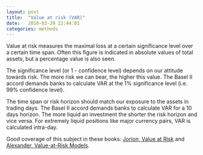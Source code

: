```yaml
---
layout: post
title:  "Value at risk (VAR)"
date:   2016-03-29 22:44:01
categories: methods
---
```


Value at risk measures the maximal loss at a certain significance level over a
certain time span. Often this figure is indicated in absolute values of total
assets, but a percentage value is also seen.

The significance level (or 1 - confidence level) depends on our attitude towards
risk. The more risk we can bear, the higher this value. The Basel II accord
demands banks to calculate VAR at the 1% significance level (i.e. 99% confidence
level).

The time span or risk horizon should match our exposure to the assets in trading
days. The Basel II accord demands banks to calculate VAR for a 10 days horizon.
The more liquid an investment the shorter the risk horizon and vice versa. For
extremely liquid positions like major currency pairs, VAR is calculated
intra-day.

Good coverage of this subject in these books: <a title="Jorion: Value at Risk"
href="../books/jorion-value-at-risk.html">Jorion, Value at Risk</a> and <a
title="Alexander: Market Risk Analysis IV, Value-at-Risk Models"
href="../books/alexander-market-risk-analysis-iv-value-at-risk-models.html">Alexander,
Value-at-Risk Models</a>.
